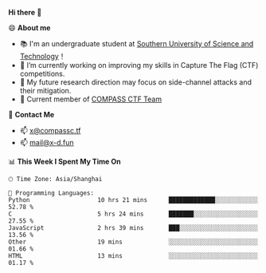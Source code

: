 **Hi there** 👋


😄 **About me**

- 📚 I'm an undergraduate student at [Southern University of Science and Technology](https://www.sustech.edu.cn)！
- 🌱 I’m currently working on improving my skills in Capture The Flag (CTF) competitions.
- 🔭 My future research direction may focus on side-channel attacks and their mitigation.
- 🚩 Current member of [COMPASS CTF Team](https://blog.compassc.tf/) 

👋 **Contact Me**

- 📫 [x@compassc.tf](mailto:x@compassc.tf)
- 📫 [mail@x-d.fun](mailto:mail@x-d.fun)


<!--START_SECTION:waka-->
📊 **This Week I Spent My Time On** 

```text
🕑︎ Time Zone: Asia/Shanghai

💬 Programming Languages: 
Python                   10 hrs 21 mins      █████████████░░░░░░░░░░░░   52.78 % 
C                        5 hrs 24 mins       ███████░░░░░░░░░░░░░░░░░░   27.55 % 
JavaScript               2 hrs 39 mins       ███░░░░░░░░░░░░░░░░░░░░░░   13.56 % 
Other                    19 mins             ░░░░░░░░░░░░░░░░░░░░░░░░░   01.66 % 
HTML                     13 mins             ░░░░░░░░░░░░░░░░░░░░░░░░░   01.17 % 
```


<!--END_SECTION:waka-->
